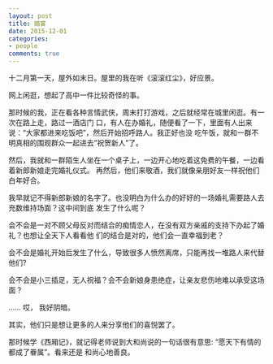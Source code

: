 ```yaml
---
layout: post
title: 婚宴
date: 2015-12-01
categories:
- people
comments: true
---
```


十二月第一天，屋外如末日。屋里的我在听《滚滚红尘》，好应景。

网上闲逛，想起了高中一件比较奇怪的事。

那时候的我，正在看各种言情武侠，周末打打游戏，之后就经常在城里闲逛。有一次在路上走，路过一酒店门
口，有人在办婚礼，随便看了一下，里面有人出来说：“大家都进来吃饭吧”，然后开始招呼路人。我正好也没
吃午饭，就和一群不明真相的围观群众一起进去”祝贺新人”了。

然后，我就和一群陌生人坐在一个桌子上，一边开心地吃着这免费的午餐，一边看着新郎新娘走完婚礼仪式。
再然后，他们来敬酒，我们就像亲朋好友一样祝他们白年好合。

我早就记不得新郎新娘的名字了。也没明白为什么办的好好的一场婚礼需要路人去充数维持场面？这中间到底
发生了什么呢？

会不会是一对不顾父母反对而结合的痴情恋人，在没有双方亲戚的支持下办起了婚礼？也想让全天下人看看他
们的结合是对的，他们会一直幸福到老？

会不会是婚礼开始后发生了什么，导致很多人愤然离席，只能再找一堆路人来代替他们?

会不会是小三插足，无人祝福？会不会新娘身患绝症，让亲友悲伤地难以承受这场面？

…… 哎， 我好阴暗。

其实，他们只是想让更多的人来分享他们的喜悦罢了。

那时候学《西厢记》，就记得老师说到大和尚说的一句话很有意思: “愿天下有情的都成了眷属”。看来还是
和尚心地善良。
